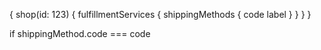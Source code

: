 {
  shop(id: 123) {
    fulfillmentServices {
      shippingMethods {
        code
        label
      }
    }
  }
}

if shippingMethod.code === code
